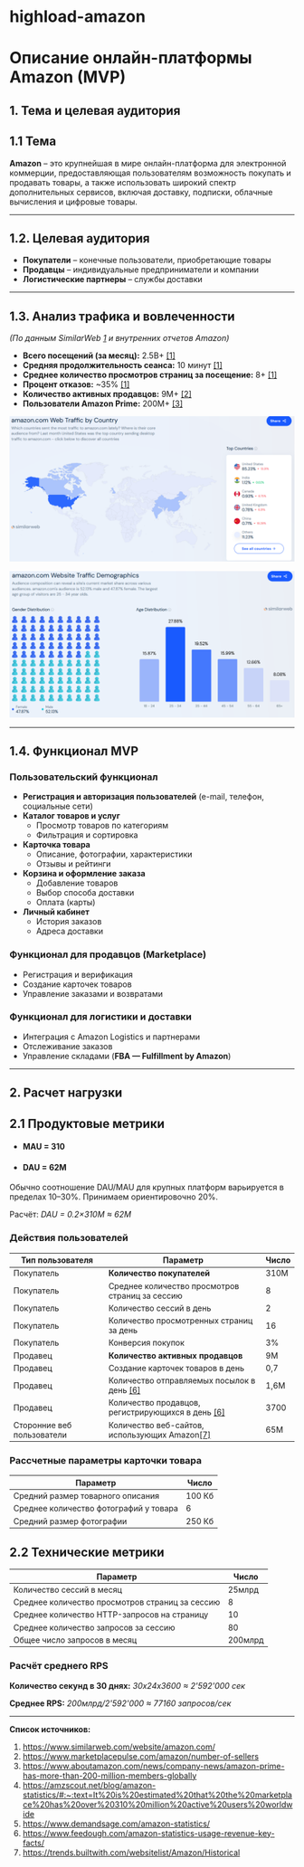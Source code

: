 # highload-amazon
# **Описание онлайн-платформы Amazon (MVP)**  

## **1. Тема и целевая аудитория**  

## **1.1 Тема**
**Amazon** – это крупнейшая в мире онлайн-платформа для электронной коммерции, предоставляющая пользователям возможность покупать и продавать товары, а также использовать широкий спектр дополнительных сервисов, включая доставку, подписки, облачные вычисления и цифровые товары.

---

## **1.2. Целевая аудитория**  
- **Покупатели** – конечные пользователи, приобретающие товары  
- **Продавцы** – индивидуальные предприниматели и компании  
- **Логистические партнеры** – службы доставки  

---

## **1.3. Анализ трафика и вовлеченности**  
*(По данным SimilarWeb [1](https://www.similarweb.com/website/amazon.com/)  и внутренних отчетов Amazon)*  
- **Всего посещений (за месяц):** 2.5B+ [[1]](https://www.similarweb.com/website/amazon.com/)  
- **Средняя продолжительность сеанса:** 10 минут [[1]](https://www.similarweb.com/website/amazon.com/)  
- **Среднее количество просмотров страниц за посещение:** 8+ [[1]](https://www.similarweb.com/website/amazon.com/)  
- **Процент отказов:** ~35% [[1]](https://www.similarweb.com/website/amazon.com/)  
- **Количество активных продавцов:** 9M+ [[2]](https://www.marketplacepulse.com/amazon/number-of-sellers)  
- **Пользователи Amazon Prime:** 200M+ [[3]](https://www.aboutamazon.com/news/company-news/amazon-prime-has-more-than-200-million-members-globally)  


![amazon.com Web Traffic by Country](img/traffic_by_country.png)

![amazon.com Website Traffic Demographics](img/demographics.png)


---

## **1.4. Функционал MVP**  

### **Пользовательский функционал**  
- **Регистрация и авторизация пользователей** (e-mail, телефон, социальные сети)  
- **Каталог товаров и услуг**  
  - Просмотр товаров по категориям  
  - Фильтрация и сортировка    
- **Карточка товара**  
  - Описание, фотографии, характеристики  
  - Отзывы и рейтинги    
- **Корзина и оформление заказа**  
  - Добавление товаров  
  - Выбор способа доставки  
  - Оплата (карты)  
- **Личный кабинет**  
  - История заказов  
  - Адреса доставки  

### **Функционал для продавцов (Marketplace)**  
- Регистрация и верификация  
- Создание карточек товаров  
- Управление заказами и возвратами  

### **Функционал для логистики и доставки**  
- Интеграция с Amazon Logistics и партнерами  
- Отслеживание заказов  
- Управление складами (**FBA — Fulfillment by Amazon**)  


---

## **2. Расчет нагрузки**

## **2.1 Продуктовые метрики**
- #### MAU = 310
- #### DAU  = 62M

Обычно соотношение DAU/MAU для крупных платформ варьируется в пределах 10–30%. Принимаем ориентировочно 20%.

Расчёт:
<i>DAU = 0.2×310M ≈ 62M</i>


### Действия пользователей
Тип пользователя|Параметр          | Число
-------------|-------------| -------------
Покупатель  |<b>Количество покупателей</b>                   | 310M   
Покупатель  |Среднее количество просмотров страниц за сессию | 8
Покупатель  |Количество сессий в день                        | 2
Покупатель  |Количество просмотренных страниц за день        | 16
Покупатель  |Конверсия покупок                               | 3%
Продавец    |<b>Количество активных продавцов</b>            | 9M 
Продавец    |Создание карточек товаров в день                | 0,7 
Продавец    |Количество отправляемых посылок в день [[6]](https://www.feedough.com/amazon-statistics-usage-revenue-key-facts/)          | 1,6M
Продавец    |Количество продавцов, регистрирующихся в день [[6]](https://www.feedough.com/amazon-statistics-usage-revenue-key-facts/)          | 3700
Сторонние веб пользователи            |Количество веб-сайтов, использующих Amazon[[7]](https://trends.builtwith.com/websitelist/Amazon/Historical) | 65M


### Рассчетные параметры карточки товара
Параметр          | Число
-------------| -------------
Средний размер товарного описания| 100 Кб
Среднее количество фотографий у товара| 6 
Средний размер фотографии             | 250 Кб



## **2.2 Технические метрики**

|Параметр          | Число
-------------      |-------------
Количество сессий в месяц                        | 25млрд
Среднее количество просмотров страниц за сессию  | 8
Среднее количество HTTP-запросов на страницу     | 10
Среднее количество запросов за сессию            | 80 
Общее число запросов в месяц                     | 200млрд

### Расчёт среднего RPS
<b> Количество секунд в 30 днях:</b>
<i>30x24x3600 ≈ 2'592'000 сек</i>


​<b>Среднее RPS:</b>
<i>200млрд/2'592'000 ≈ 77160 запросов/сек</i>

---

**Список источников:**
1. https://www.similarweb.com/website/amazon.com/
2. https://www.marketplacepulse.com/amazon/number-of-sellers
3. https://www.aboutamazon.com/news/company-news/amazon-prime-has-more-than-200-million-members-globally
4. https://amzscout.net/blog/amazon-statistics/#:~:text=It%20is%20estimated%20that%20the%20marketplace%20has%20over%20310%20million%20active%20users%20worldwide
5. https://www.demandsage.com/amazon-statistics/
6. https://www.feedough.com/amazon-statistics-usage-revenue-key-facts/
7. https://trends.builtwith.com/websitelist/Amazon/Historical

